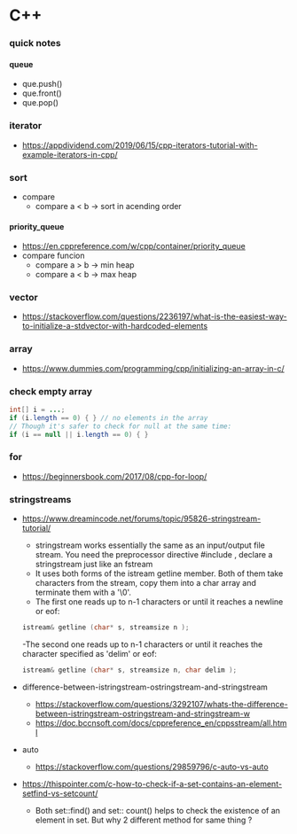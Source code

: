 C++
===

### quick notes
#### queue
+ que.push()
+ que.front()
+ que.pop()

### iterator
+ https://appdividend.com/2019/06/15/cpp-iterators-tutorial-with-example-iterators-in-cpp/

### sort
+ compare 
    - compare a < b -> sort in acending order

#### priority_queue
+ https://en.cppreference.com/w/cpp/container/priority_queue
+ compare funcion
    - compare a > b -> min heap
    - compare a < b -> max heap

### vector
+ https://stackoverflow.com/questions/2236197/what-is-the-easiest-way-to-initialize-a-stdvector-with-hardcoded-elements

### array
+ https://www.dummies.com/programming/cpp/initializing-an-array-in-c/

### check empty array

```java
int[] i = ...;
if (i.length == 0) { } // no elements in the array
// Though it's safer to check for null at the same time:
if (i == null || i.length == 0) { }
```

### for 
+ https://beginnersbook.com/2017/08/cpp-for-loop/

### stringstreams 
+ https://www.dreamincode.net/forums/topic/95826-stringstream-tutorial/
    -  stringstream works essentially the same as an input/output file stream. You need the preprocessor directive #include <sstream>, declare a stringstream just like an fstream
    - It uses both forms of the istream getline member. Both of them take characters from the stream, copy them into a char array and terminate them with a '\0'.
    - The first one reads up to n-1 characters or until it reaches a newline or eof:
    ```c++
    istream& getline (char* s, streamsize n );
    ```
    -The second one reads up to n-1 characters or until it reaches the character specified as 'delim' or eof:
    ```c++
    istream& getline (char* s, streamsize n, char delim );
    ```

+ difference-between-istringstream-ostringstream-and-stringstream
  - https://stackoverflow.com/questions/3292107/whats-the-difference-between-istringstream-ostringstream-and-stringstream-w
  - https://doc.bccnsoft.com/docs/cppreference_en/cppsstream/all.html
+ auto
  - https://stackoverflow.com/questions/29859796/c-auto-vs-auto
+ https://thispointer.com/c-how-to-check-if-a-set-contains-an-element-setfind-vs-setcount/
  - Both set::find() and set:: count() helps to check the existence of an element in set. But why 2 different method for same thing ?
